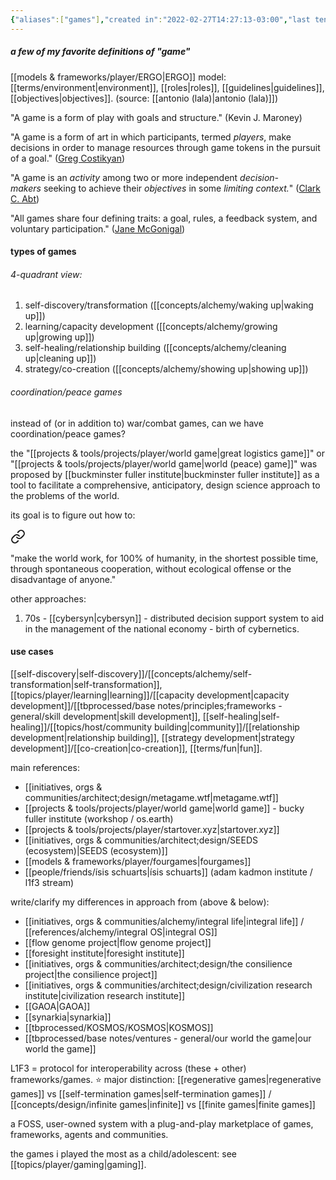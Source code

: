 ```yaml
---
{"aliases":["games"],"created in":"2022-02-27T14:27:13-03:00","last tended to":"2024-09-24T16:25:20-03:00","tags":["player","concept","🌱"],"dg-publish":true,"notestage":["🌱"],"created":"2022-02-27T14:27:13.500-03:00","updated":"2024-12-27T16:34:59.012-03:00","permalink":"/concepts/player/game/","dgPassFrontmatter":true}
---
```


##### a few of my favorite definitions of "game"

[[models & frameworks/player/ERGO\|ERGO]] model: [[terms/environment\|environment]], [[roles\|roles]], [[guidelines\|guidelines]], [[objectives\|objectives]]. (source: [[antonio (lala)\|antonio (lala)]])

"A game is a form of play with goals and structure." (Kevin J. Maroney)

"A game is a form of art in which participants, termed _players_, make decisions in order to manage resources through game tokens in the pursuit of a goal." ([Greg Costikyan](https://en.wikipedia.org/wiki/Greg_Costikyan "Greg Costikyan"))

"A game is an _activity_ among two or more independent _decision-makers_ seeking to achieve their _objectives_ in some _limiting context._" ([Clark C. Abt](https://en.wikipedia.org/wiki/Clark_C._Abt "Clark C. Abt"))

"All games share four defining traits: a goal, rules, a feedback system, and voluntary participation." ([Jane McGonigal](https://en.wikipedia.org/wiki/Jane_McGonigal "Jane McGonigal"))

#### types of games

###### 4-quadrant view:

1) self-discovery/transformation ([[concepts/alchemy/waking up\|waking up]])
2) learning/capacity development ([[concepts/alchemy/growing up\|growing up]])
3) self-healing/relationship building ([[concepts/alchemy/cleaning up\|cleaning up]])
4) strategy/co-creation ([[concepts/alchemy/showing up\|showing up]])

###### coordination/peace games

instead of (or in addition to) war/combat games, can we have coordination/peace games?

the "[[projects & tools/projects/player/world game\|great logistics game]]" or "[[projects & tools/projects/player/world game\|world (peace) game]]" was proposed by [[buckminster fuller institute\|buckminster fuller institute]] as a tool to facilitate a comprehensive, anticipatory, design science approach to the problems of the world.

its goal is to figure out how to: 


<div class="transclusion internal-embed is-loaded"><a class="markdown-embed-link" href="/projects-and-tools/projects/player/world-game/#52ca2c" aria-label="Open link"><svg xmlns="http://www.w3.org/2000/svg" width="24" height="24" viewBox="0 0 24 24" fill="none" stroke="currentColor" stroke-width="2" stroke-linecap="round" stroke-linejoin="round" class="svg-icon lucide-link"><path d="M10 13a5 5 0 0 0 7.54.54l3-3a5 5 0 0 0-7.07-7.07l-1.72 1.71"></path><path d="M14 11a5 5 0 0 0-7.54-.54l-3 3a5 5 0 0 0 7.07 7.07l1.71-1.71"></path></svg></a><div class="markdown-embed">



"make the world work, for 100% of humanity, in the shortest possible time, through spontaneous cooperation, without ecological offense or the disadvantage of anyone." 

</div></div>


other approaches:
1) 70s - [[cybersyn\|cybersyn]] - distributed decision support system to aid in the management of the national economy - birth of cybernetics.

#### use cases

[[self-discovery\|self-discovery]]/[[concepts/alchemy/self-transformation\|self-transformation]], [[topics/player/learning\|learning]]/[[capacity development\|capacity development]]/[[tbprocessed/base notes/principles;frameworks - general/skill development\|skill development]], [[self-healing\|self-healing]]/[[topics/host/community building\|community]]/[[relationship development\|relationship building]], [[strategy development\|strategy development]]/[[co-creation\|co-creation]], [[terms/fun\|fun]].


main references:
- [[initiatives, orgs & communities/architect;design/metagame.wtf\|metagame.wtf]]
- [[projects & tools/projects/player/world game\|world game]] - bucky fuller institute (workshop / os.earth)
- [[projects & tools/projects/player/startover.xyz\|startover.xyz]]
- [[initiatives, orgs & communities/architect;design/SEEDS (ecosystem)\|SEEDS (ecosystem)]]
- [[models & frameworks/player/fourgames\|fourgames]]
- [[people/friends/ísis schuarts\|ísis schuarts]] (adam kadmon institute / l1f3 stream)

write/clarify my differences in approach from (above & below):
- [[initiatives, orgs & communities/alchemy/integral life\|integral life]] / [[references/alchemy/integral OS\|integral OS]]
- [[flow genome project\|flow genome project]]
- [[foresight institute\|foresight institute]]
- [[initiatives, orgs & communities/architect;design/the consilience project\|the consilience project]]
- [[initiatives, orgs & communities/architect;design/civilization research institute\|civilization research institute]]
- [[GAOA\|GAOA]]
- [[synarkia\|synarkia]]
- [[tbprocessed/KOSMOS/KOSMOS\|KOSMOS]]
- [[tbprocessed/base notes/ventures - general/our world the game\|our world the game]]

L1F3 = protocol for interoperability across (these + other) frameworks/games.
⭐ major distinction: [[regenerative games\|regenerative games]] vs [[self-termination games\|self-termination games]] / [[concepts/design/infinite games\|infinite]] vs [[finite games\|finite games]]

a FOSS, user-owned system with a plug-and-play marketplace of games, frameworks, agents and communities.

the games i played the most as a child/adolescent: see [[topics/player/gaming\|gaming]].